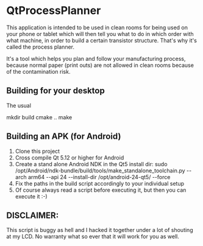 # QtProcessPlanner

This application is intended to be used in clean rooms for being used on your phone or tablet which
will then tell you what to do in which order with what machine, in order to build a certain transistor
structure. That's why it's called the process planner.

It's a tool which helps you plan and follow your manufacturing process, because normal paper (print outs)
are not allowed in clean rooms because of the contamination risk.

## Building for your desktop

The usual

mkdir build
cmake ..
make

## Building an APK (for Android)

1. Clone this project
2. Cross compile Qt 5.12 or higher for Android
3. Create a stand alone Android NDK in the Qt5 install dir:
sudo /opt/Android/ndk-bundle/build/tools/make_standalone_toolchain.py --arch arm64  --api 24 --install-dir /opt/android-24-qt5/ --force
4. Fix the paths in the build script accordingly to your individual setup
5. Of course always read a script before executing it, but then you can execute it :-)

## DISCLAIMER:

This script is buggy as hell and I hacked it together under a lot of shouting at my LCD.
No warranty what so ever that it will work for you as well.


